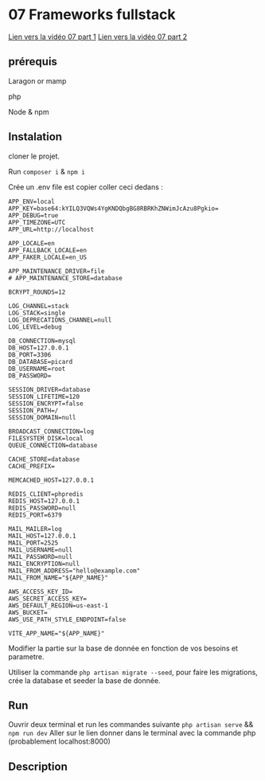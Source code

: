 # 07 Frameworks fullstack

<a href="https://youtu.be/QjjKPfRMlsA" target="_blank">Lien vers la vidéo 07 part 1</a>
<a href="https://youtu.be/N6NUZcpkCJ0" target="_blank">Lien vers la vidéo 07 part 2</a>


## prérequis

Laragon or mamp

php 

Node & npm

## Instalation

cloner le projet.

Run `composer i` & `npm i`

Crée un .env file est copier coller ceci dedans : 
``` APP_NAME=Laravel
APP_ENV=local
APP_KEY=base64:kYILQ3VQWs4YgKNDQbgBG8RBRKhZNWimJcAzu8Pgkio=
APP_DEBUG=true
APP_TIMEZONE=UTC
APP_URL=http://localhost

APP_LOCALE=en
APP_FALLBACK_LOCALE=en
APP_FAKER_LOCALE=en_US

APP_MAINTENANCE_DRIVER=file
# APP_MAINTENANCE_STORE=database

BCRYPT_ROUNDS=12

LOG_CHANNEL=stack
LOG_STACK=single
LOG_DEPRECATIONS_CHANNEL=null
LOG_LEVEL=debug

DB_CONNECTION=mysql
DB_HOST=127.0.0.1
DB_PORT=3306
DB_DATABASE=picard
DB_USERNAME=root
DB_PASSWORD=

SESSION_DRIVER=database
SESSION_LIFETIME=120
SESSION_ENCRYPT=false
SESSION_PATH=/
SESSION_DOMAIN=null

BROADCAST_CONNECTION=log
FILESYSTEM_DISK=local
QUEUE_CONNECTION=database

CACHE_STORE=database
CACHE_PREFIX=

MEMCACHED_HOST=127.0.0.1

REDIS_CLIENT=phpredis
REDIS_HOST=127.0.0.1
REDIS_PASSWORD=null
REDIS_PORT=6379

MAIL_MAILER=log
MAIL_HOST=127.0.0.1
MAIL_PORT=2525
MAIL_USERNAME=null
MAIL_PASSWORD=null
MAIL_ENCRYPTION=null
MAIL_FROM_ADDRESS="hello@example.com"
MAIL_FROM_NAME="${APP_NAME}"

AWS_ACCESS_KEY_ID=
AWS_SECRET_ACCESS_KEY=
AWS_DEFAULT_REGION=us-east-1
AWS_BUCKET=
AWS_USE_PATH_STYLE_ENDPOINT=false

VITE_APP_NAME="${APP_NAME}" 
```
Modifier la partie sur la base de donnée en fonction de vos besoins et parametre.

Utiliser la commande `php artisan migrate --seed`, pour faire les migrations, crée la database et seeder la base de donnée.

## Run

Ouvrir deux terminal et run les commandes suivante `php artisan serve` && `npm run dev`
Aller sur le lien donner dans le terminal avec la commande php (probablement localhost:8000)

## Description